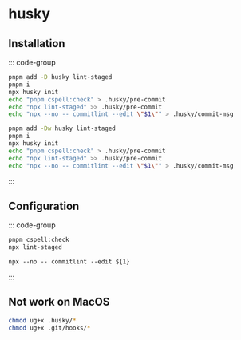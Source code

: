 # husky

## Installation

::: code-group

```bash [Single Repo]
pnpm add -D husky lint-staged
pnpm i
npx husky init
echo "pnpm cspell:check" > .husky/pre-commit
echo "npx lint-staged" >> .husky/pre-commit
echo "npx --no -- commitlint --edit \"$1\"" > .husky/commit-msg
```

```bash [Monorepo]
pnpm add -Dw husky lint-staged
pnpm i
npx husky init
echo "pnpm cspell:check" > .husky/pre-commit
echo "npx lint-staged" >> .husky/pre-commit
echo "npx --no -- commitlint --edit \"$1\"" > .husky/commit-msg
```

:::

## Configuration

::: code-group

```txt [pre-commit]
pnpm cspell:check
npx lint-staged
```

```txt [commit-msg]
npx --no -- commitlint --edit ${1}
```

:::

## Not work on MacOS

```bash
chmod ug+x .husky/*
chmod ug+x .git/hooks/*
```
